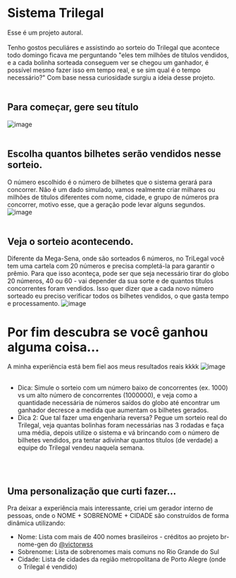 # Sistema Trilegal
Esse é um projeto autoral. 
<br>
<br>
Tenho gostos peculiáres e assistindo ao sorteio do Trilegal que acontece todo domingo ficava me perguntando "eles tem milhões de títulos vendidos, e a cada bolinha sorteada conseguem ver se chegou um ganhador, é possível mesmo fazer isso em tempo real, e se sim qual é o tempo necessário?"
Com base nessa curiosidade surgiu a ideia desse projeto.
<br>
<br>
## Para começar, gere seu título
![image](https://github.com/user-attachments/assets/91c1137e-1347-4707-a5cb-ae8823d752e8)
<br>
<br>
## Escolha quantos bilhetes serão vendidos nesse sorteio.
O número escolhido é o número de bilhetes que o sistema gerará para concorrer. Não é um dado simulado, vamos realmente criar milhares ou milhões de titulos diferentes com nome, cidade, e grupo de números pra concorrer, motivo esse, que a geração pode levar alguns segundos.
![image](https://github.com/user-attachments/assets/d0dfa062-21e1-415b-9e36-c5031d81760b)
<br>
<br>
## Veja o sorteio acontecendo.
Diferente da Mega-Sena, onde são sorteados 6 números, no TriLegal você tem uma cartela com 20 números e precisa completá-la para garantir o prêmio. Para que isso aconteça, pode ser que seja necessário tirar do globo 20 números, 40 ou 60 - vai depender da sua sorte e de quantos títulos concorrentes foram vendidos. Isso quer dizer que a cada novo número sorteado eu preciso verificar todos os bilhetes vendidos, o que gasta tempo e processamento.
![image](https://github.com/user-attachments/assets/1ddb11b1-6efd-43c3-bc99-8f5e2b4f5ad7)
<br>
# Por fim descubra se você ganhou alguma coisa...
A minha experiência está bem fiel aos meus resultados reais kkkk
![image](https://github.com/user-attachments/assets/2396ba54-276e-4249-beaa-0f03bdf1dcb8)
<br>
<br>
* Dica: Simule o sorteio com um número baixo de concorrentes (ex. 1000) vs um alto número de concorrentes (1000000), e veja como a quantidade necessária de números saídos do globo até encontrar um ganhador decresce a medida que aumentam os bilhetes gerados.
* Dica 2: Que tal fazer uma engenharia reversa? Pegue um sorteio real do Trilegal, veja quantas bolinhas foram necessárias nas 3 rodadas e faça uma média, depois utilize o sistema e vá brincando com o número de bilhetes vendidos, pra tentar adivinhar quantos títulos (de verdade) a equipe do Trilegal vendeu naquela semana.
<br>
<br>

## Uma personalização que curti fazer...
Pra deixar a experiência mais interessante, criei um gerador interno de pessoas, onde o NOME + SOBRENOME + CIDADE são construídos de forma dinâmica utilizando:
* Nome: Lista com mais de 400 nomes brasileiros - créditos ao projeto br-nome-gen do [@victorwss](https://github.com/victorwss/br-nome-gen/)
* Sobrenome: Lista de sobrenomes mais comuns no Rio Grande do Sul
* Cidade: Lista de cidades da região metropolitana de Porto Alegre (onde o Trilegal é vendido)
